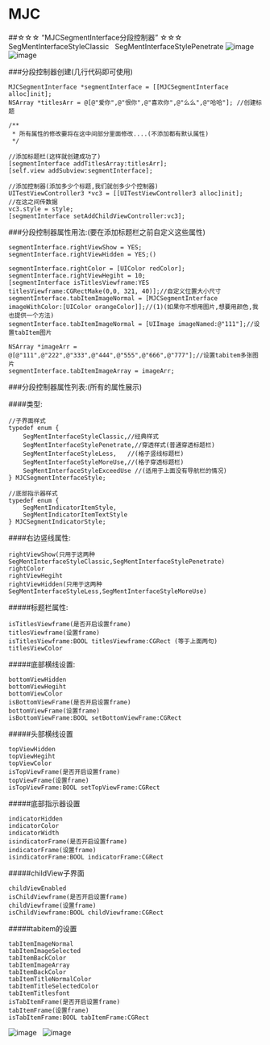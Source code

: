 # MJC
##☆☆☆ “MJCSegmentInterface分段控制器” ☆☆☆
SegMentInterfaceStyleClassic   SegMentInterfaceStylePenetrate
![image](https://github.com/MJCIOS/MJCSegmentInterface/raw/master/MJCSegmentInterface/MJCSegmentInterface/jingdian.gif)   ![image](https://github.com/MJCIOS/MJCSegmentInterface/raw/master/MJCSegmentInterface/MJCSegmentInterface/chuantou.gif)

###分段控制器创建(几行代码即可使用)
    
    MJCSegmentInterface *segmentInterface = [[MJCSegmentInterface alloc]init];
    NSArray *titlesArr = @[@"爱你",@"恨你",@"喜欢你",@"么么",@"哈哈"]; //创建标题
    
    /**
     * 所有属性的修改要将在这中间部分里面修改....(不添加都有默认属性)
     */
     
    //添加标题栏(这样就创建成功了)
    [segmentInterface addTitlesArray:titlesArr];
    [self.view addSubview:segmentInterface];
    
    //添加控制器(添加多少个标题,我们就创多少个控制器)
    UITestViewController3 *vc3 = [[UITestViewController3 alloc]init];
    //在这之间传数据
    vc3.style = style;
    [segmentInterface setAddChildViewController:vc3];
    
    
###分段控制器属性用法:(要在添加标题栏之前自定义这些属性)
    
    segmentInterface.rightViewShow = YES;
    segmentInterface.rightViewHidden = YES;()
    
    segmentInterface.rightColor = [UIColor redColor];
    segmentInterface.rightViewHegiht = 10;
    [segmentInterface isTitlesViewframe:YES titlesViewframe:CGRectMake(0,0, 321, 40)];//自定义位置大小尺寸 
    segmentInterface.tabItemImageNormal = [MJCSegmentInterface imageWithColor:[UIColor orangeColor]];//(1)(如果你不想用图片,想要用颜色,我也提供一个方法)
    segmentInterface.tabItemImageNormal = [UIImage imageNamed:@"111"];//设置tabItem图片
    
    NSArray *imageArr = @[@"111",@"222",@"333",@"444",@"555",@"666",@"777"];//设置tabitem多张图片
    segmentInterface.tabItemImageArray = imageArr;


###分段控制器属性列表:(所有的属性展示)

####类型:
    
    //子界面样式
    typedef enum {
        SegMentInterfaceStyleClassic,//经典样式
        SegMentInterfaceStylePenetrate,//穿透样式(普通穿透标题栏)
        SegMentInterfaceStyleLess,   //(格子竖线标题栏)
        SegMentInterfaceStyleMoreUse,//(格子穿透标题栏)
        SegMentInterfaceStyleExceedUse //(适用于上面没有导航栏的情况)
    } MJCSegmentInterfaceStyle;

    //底部指示器样式
    typedef enum {
        SegMentIndicatorItemStyle,
        SegMentIndicatorItemTextStyle
    } MJCSegmentIndicatorStyle;
    
####右边竖线属性:
    
    rightViewShow(只用于这两种SegMentInterfaceStyleClassic,SegMentInterfaceStylePenetrate)
    rightColor
    rightViewHegiht
    rightViewHidden(只用于这两种SegMentInterfaceStyleLess,SegMentInterfaceStyleMoreUse)
    
#####标题栏属性:
    
    isTitlesViewframe(是否开启设置frame)
    titlesViewframe(设置frame)
    isTitlesViewframe:BOOL titlesViewframe:CGRect (等于上面两句)
    titlesViewColor
    
#####底部横线设置:
     
    bottomViewHidden
    bottomViewHegiht
    bottomViewColor
    isBottomViewFrame(是否开启设置frame)
    bottomViewFrame(设置frame)
    isBottomViewFrame:BOOL setBottomViewFrame:CGRect
    
#####头部横线设置
    
    topViewHidden
    topViewHegiht
    topViewColor
    isTopViewFrame(是否开启设置frame)
    topViewFrame(设置frame)
    isTopViewFrame:BOOL setTopViewFrame:CGRect
    
#####底部指示器设置
    
    indicatorHidden
    indicatorColor
    indicatorWidth
    isindicatorFrame(是否开启设置frame)
    indicatorFrame(设置frame)
    isindicatorFrame:BOOL indicatorFrame:CGRect
    
#####childView子界面
    
    childViewEnabled
    isChildViewframe(是否开启设置frame)
    childViewframe(设置frame)
    isChildViewframe:BOOL childViewframe:CGRect
    
#####tabitem的设置
    
    tabItemImageNormal
    tabItemImageSelected
    tabItemBackColor
    tabItemImageArray
    tabItemBackColor
    tabItemTitleNormalColor
    tabItemTitleSelectedColor
    tabItemTitlesfont
    isTabItemFrame(是否开启设置frame)
    tabItemFrame(设置frame)
    isTabItemFrame:BOOL tabItemFrame:CGRect

       



![image](https://github.com/MJCIOS/MJCSegmentInterface/raw/master/MJCSegmentInterface/MJCSegmentInterface/gezi.gif)    ![image](https://github.com/MJCIOS/MJCSegmentInterface/raw/master/MJCSegmentInterface/MJCSegmentInterface/gezichuantou.gif)
